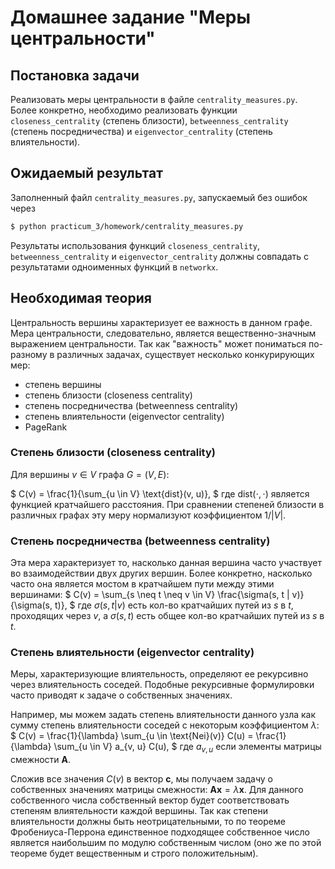 # Домашнее задание "Меры центральности"

## Постановка задачи

Реализовать меры центральности в файле `centrality_measures.py`. Более конкретно, необходимо реализовать функции `closeness_centrality` (степень близости), `betweenness_centrality` (степень посредничества) и `eigenvector_centrality` (степень влиятельности). 

## Ожидаемый результат

Заполненный файл `centrality_measures.py`, запускаемый без ошибок через
```bash
$ python practicum_3/homework/centrality_measures.py
```
Результаты использования функций `closeness_centrality`, `betweenness_centrality` и `eigenvector_centrality` должны совпадать с результатами одноименных функций в `networkx`.

## Необходимая теория

Центральность вершины характеризует ее важность в данном графе. Мера центральности, следовательно, является вещественно-значным выражением центральности. Так как "важность" может пониматься по-разному в различных задачах, существует несколько конкурирующих мер:
* степень вершины
* степень близости (closeness centrality)
* степень посредничества (betweenness centrality)
* степень влиятельности (eigenvector centrality)
* PageRank


### Степень близости (closeness centrality)

Для вершины $v \in V$ графа $G = (V, E)$:

$`
C(v) = \frac{1}{\sum_{u \in V} \text{dist}(v, u)},
`$
где $\text{dist}(\cdot, \cdot)$ является функцией кратчайшего расстояния. При сравнении степеней близости в различных графах эту меру нормализуют коэффициентом $1/|V|$.

### Степень посредничества (betweenness centrality)

Эта мера характеризует то, насколько данная вершина часто участвует во взаимодействии двух других вершин. Более конкретно, насколько часто она является мостом в кратчайшем пути между этими вершинами:
$`
C(v) = \sum_{s \neq t \neq v \in V} \frac{\sigma(s, t | v)}{\sigma(s, t)},
`$
где $\sigma(s, t | v)$ есть кол-во кратчайших путей из $s$ в $t$, проходящих через $v$, а $\sigma(s, t)$ есть общее кол-во кратчайших путей из $s$ в $t$.

### Степень влиятельности (eigenvector centrality)

Меры, характеризующие влиятельность, определяют ее рекурсивно через влиятельность соседей. Подобные рекурсивные формулировки часто приводят к задаче о собственных значениях.

Например, мы можем задать степень влиятельности данного узла как сумму степень влиятельности соседей с некоторым коэффициентом $\lambda$:
$`
C(v) = \frac{1}{\lambda} \sum_{u \in \text{Nei}(v)} C(u) = \frac{1}{\lambda} \sum_{u \in V} a_{v, u} C(u),
`$
где $a_{v, u}$ если элементы матрицы смежности $\boldsymbol{A}$.

Сложив все значения $C(v)$ в вектор $\boldsymbol{c}$, мы получаем задачу о собственных значениях матрицы смежности:
$`
\boldsymbol{A} \boldsymbol{x} = \lambda \boldsymbol{x}.
`$
Для данного собственного числа собственный вектор будет соответствовать степеням влиятельности каждой вершины. Так как степени влиятельности должны быть неотрицательными, то по теореме Фробениуса-Перрона единственное подходящее собственное число является наибольшим по модулю собственным числом (оно же по этой теореме будет вещественным и строго положительным).

